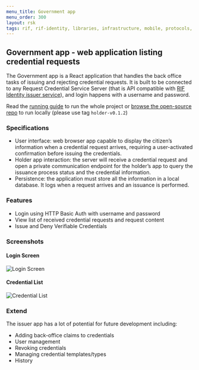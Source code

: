 ```yaml
---
menu_title: Government app
menu_order: 300
layout: rsk
tags: rif, rif-identity, libraries, infrastructure, mobile, protocols, mvp, design, rbtc, defi, decentralized, quick-start, guides, tutorial, networks, dapps, tools, rootstock, rsk, ethereum, smart-contracts, install, get-started, how-to, mainnet, testnet, contracts, wallets, web3, crypto
---
```


## Government app - web application listing credential requests

The Government app is a React application that handles the back office tasks of issuing and rejecting credential requests. It is built to be connected to any Request Credential Service Server (that is API compatible with [RIF Identity issuer service](../../services)), and login happens with a username and password.

Read the [running guide](../../run) to run the whole project or [browse the open-source repo](https://github.com/rsksmart/rif-identity-ui/tree/holder-v0.1.2/apps/issuer-app) to run locally (please use tag `holder-v0.1.2`)

### Specifications

- User interface: web browser app capable to display the citizen’s information when a credential request arrives, requiring a user-activated confirmation before issuing the credentials.
- Holder app interaction: the server will receive a credential request and open a private communication endpoint for the holder’s app to query the issuance process status and the credential information.
- Persistence: the application must store all the information in a local database. It logs when a request arrives and an issuance is performed.

### Features

- Login using HTTP Basic Auth with username and password
- View list of received credential requests and request content
- Issue and Deny Verifiable Credentials

### Screenshots

#### Login Screen

![Login Screen](../../assets/img/applications/issuer-app/sign-in.jpg)

#### Credential List

![Credential List](../../assets/img/applications/issuer-app/credential-list.jpg)

### Extend

The issuer app has a lot of potential for future development including:
- Adding back-office claims to credentials
- User management
- Revoking credentials
- Managing credential templates/types
- History
